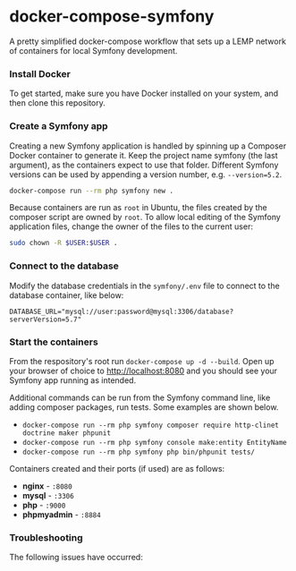 # docker-compose-symfony

A pretty simplified docker-compose workflow that sets up a LEMP network of containers for local Symfony development.

### Install Docker

To get started, make sure you have Docker installed on your system, and then clone this repository.

### Create a Symfony app

Creating a new Symfony application is handled by spinning up a Composer Docker container to generate it.
Keep the project name symfony (the last argument), as the containers expect to use that folder.
Different Symfony versions can be used by appending a version number, e.g. `--version=5.2`.

``` sh
docker-compose run --rm php symfony new .
```
Because containers are run as `root` in Ubuntu, the files created by  the composer script are owned by `root`. To allow local editing of the Symfony application files, change the owner of the files to the current user:
``` sh
sudo chown -R $USER:$USER .
```

### Connect to the database

Modify the database credentials in the `symfony/.env` file to connect to the database container, like below:
```
DATABASE_URL="mysql://user:password@mysql:3306/database?serverVersion=5.7"
```


### Start the containers

From the respository's root run `docker-compose up -d --build`. Open up your browser of choice to [http://localhost:8080](http://localhost:8080) and you should see your Symfony app running as intended.

Additional commands can be run from the Symfony command line, like adding composer packages, run tests. Some examples are shown below.

- `docker-compose run --rm php symfony composer require http-clinet doctrine maker phpunit`
- `docker-compose run --rm php symfony console make:entity EntityName`
- `docker-compose run --rm php symfony php bin/phpunit tests/`

Containers created and their ports (if used) are as follows:

- **nginx** - `:8080`
- **mysql** - `:3306`
- **php** - `:9000`
- **phpmyadmin** - `:8884`

### Troubleshooting

The following issues have occurred:


